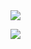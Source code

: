 <a href="mailto:sjy06238@naver.com">
   <img src="https://img.shields.io/badge/Gmail-d14836?style=flat-square&logo=Gmail&logoColor=white&link=sjy06238@naver.com"/>
</a>

<a href="https://www.notion.so/4380105eeb904899824c9c479edd8035?pvs=4" target="_blank"><img src="https://img.shields.io/badge/Notion-AAAAAA?style=flat-square&logo=Notion&logoColor=white&link=https://www.notion.so/4380105eeb904899824c9c479edd8035?pvs=4"/></a>




